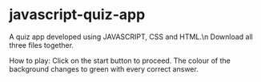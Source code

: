 # javascript-quiz-app
A quiz app developed using JAVASCRIPT, CSS and HTML.\n
Download all three files together.

How to play:
Click on the start button to proceed.
The colour of the background changes to green with every correct answer.
